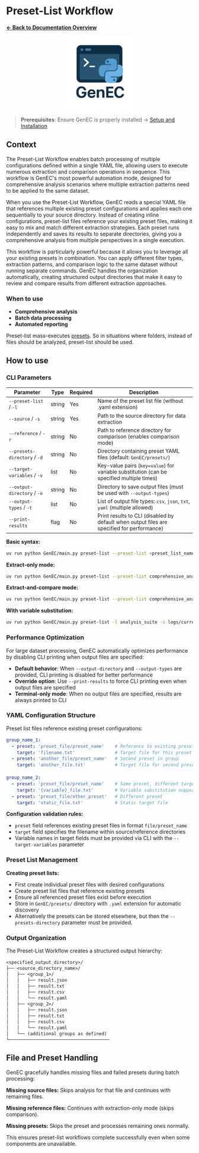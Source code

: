 # Preset-List Workflow

**[← Back to Documentation Overview](../overview.md)**

<div align="center">
  <img src="../assets/logo/GenEC-logo-transparent.png" alt="GenEC Logo" width="200"/>
</div>

> **Prerequisites**: Ensure GenEC is properly installed → [Setup and Installation](../setup.md)

## Context

The Preset-List Workflow enables batch processing of multiple configurations defined within a single YAML file, allowing users to execute numerous extraction and comparison operations in sequence. This workflow is GenEC's most powerful automation mode, designed for comprehensive analysis scenarios where multiple extraction patterns need to be applied to the same dataset.

When you use the Preset-List Workflow, GenEC reads a special YAML file that references multiple existing preset configurations and applies each one sequentially to your source directory. Instead of creating inline configurations, preset-list files reference your existing preset files, making it easy to mix and match different extraction strategies. Each preset runs independently and saves its results to separate directories, giving you a comprehensive analysis from multiple perspectives in a single execution.

This workflow is particularly powerful because it allows you to leverage all your existing presets in combination. You can apply different filter types, extraction patterns, and comparison logic to the same dataset without running separate commands. GenEC handles the organization automatically, creating structured output directories that make it easy to review and compare results from different extraction approaches.

### When to use
- **Comprehensive analysis**
- **Batch data processing**
- **Automated reporting**

Preset-list mass-executes [presets](preset.md). So in situations where folders, instead of files should be analyzed, preset-list should be used.

## How to use

### CLI Parameters

| Parameter | Type | Required | Description |
|-----------|------|----------|-------------|
| `--preset-list` / `-l` | string | Yes | Name of the preset list file (without .yaml extension) |
| `--source` / `-s` | string | Yes | Path to the source directory for data extraction |
| `--reference` / `-r` | string | No | Path to reference directory for comparison (enables comparison mode) |
| `--presets-directory` / `-d` | string | No | Directory containing preset YAML files (default: `GenEC/presets/`) |
| `--target-variables` / `-v` | list | No | Key-value pairs (`key=value`) for variable substitution (can be specified multiple times) |
| `--output-directory` / `-o` | string | No | Directory to save output files (must be used with `--output-types`) |
| `--output-types` / `-t` | list | No | List of output file types: `csv`, `json`, `txt`, `yaml` (multiple allowed) |
| `--print-results` | flag | No | Print results to CLI (disabled by default when output files are specified for performance) |

**Basic syntax:**
```bash
uv run python GenEC/main.py preset-list --preset-list <preset_list_name> --source <source_directory> [--reference <reference_directory>]
```

**Extract-only mode:**
```bash
uv run python GenEC/main.py preset-list --preset-list comprehensive_analysis --source logs/
```

**Extract-and-compare mode:**
```bash
uv run python GenEC/main.py preset-list --preset-list comprehensive_analysis --source logs/current/ --reference logs/baseline/
```

**With variable substitution:**
```bash
uv run python GenEC/main.py preset-list -l analysis_suite -s logs/current/ -r logs/baseline/ -v environment=production version=1.2.3
```

### Performance Optimization

For large dataset processing, GenEC automatically optimizes performance by disabling CLI printing when output files are specified:

- **Default behavior**: When `--output-directory` and `--output-types` are provided, CLI printing is disabled for better performance
- **Override option**: Use `--print-results` to force CLI printing even when output files are specified
- **Terminal-only mode**: When no output files are specified, results are always printed to CLI

### YAML Configuration Structure
Preset list files reference existing preset configurations:

```yaml
group_name_1:
  - preset: 'preset_file/preset_name'    # Reference to existing preset
    target: 'filename.txt'               # Target file for this preset
  - preset: 'another_file/preset_name'   # Second preset in group
    target: 'another_file.txt'           # Target file for second preset

group_name_2:
  - preset: 'preset_file/preset_name'    # Same preset, different target
    target: '{variable}_file.txt'        # Variable substitution supported
  - preset: 'preset_file/other_preset'   # Different preset
    target: 'static_file.txt'            # Static target file
```

**Configuration validation rules:**
- `preset` field references existing preset files in format `file/preset_name`
- `target` field specifies the filename within source/reference directories
- Variable names in target fields must be provided via CLI with the `--target-variables` parameter

### Preset List Management
**Creating preset lists:**
- First create individual preset files with desired configurations
- Create preset list files that reference existing presets
- Ensure all referenced preset files exist before execution
- Store in `GenEC/presets/` directory with `.yaml` extension for automatic discovery
- Alternatively the presets can be stored elsewhere, but then the `--presets-directory` parameter must be provided.

### Output Organization
The Preset-List Workflow creates a structured output hierarchy:
```
<specified_output_directory>/
├── <source_directory_name>/
│   ├── <group_1>/
│   │   ├── result.json
│   │   ├── result.txt
│   │   ├── result.csv
│   │   └── result.yaml
│   ├── <group_2>/
│   │   ├── result.json
│   │   ├── result.txt
│   │   ├── result.csv
│   │   └── result.yaml
│   └── (additional groups as defined)
└──────────────────────────────────────
```

## File and Preset Handling

GenEC gracefully handles missing files and failed presets during batch processing:

**Missing source files:** Skips analysis for that file and continues with remaining files.

**Missing reference files:** Continues with extraction-only mode (skips comparison).

**Missing presets:** Skips the preset and processes remaining ones normally.

This ensures preset-list workflows complete successfully even when some components are unavailable.
